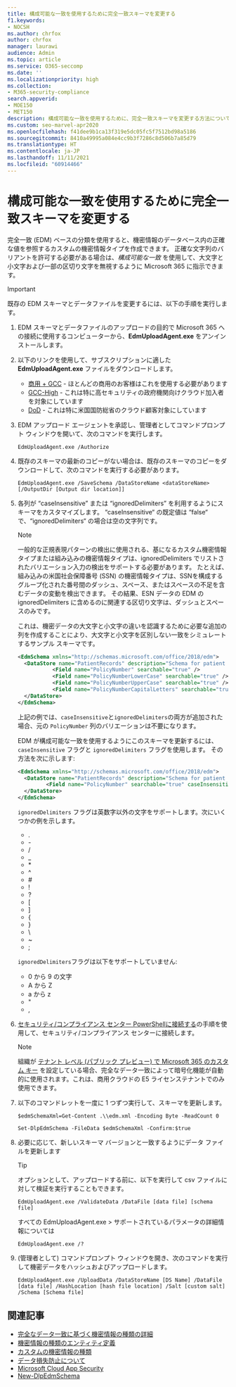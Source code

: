 ```yaml
---
title: 構成可能な一致を使用するために完全一致スキーマを変更する
f1.keywords:
- NOCSH
ms.author: chrfox
author: chrfox
manager: laurawi
audience: Admin
ms.topic: article
ms.service: O365-seccomp
ms.date: ''
ms.localizationpriority: high
ms.collection:
- M365-security-compliance
search.appverid:
- MOE150
- MET150
description: 構成可能な一致を使用するために、完全一致スキーマを変更する方法について説明します。
ms.custom: seo-marvel-apr2020
ms.openlocfilehash: f41dee9b1ca13f319e5dc05fc5f7512bd98a5186
ms.sourcegitcommit: 8410a49995a084e4cc9b3f7286c8d506b7a85d79
ms.translationtype: HT
ms.contentlocale: ja-JP
ms.lasthandoff: 11/11/2021
ms.locfileid: "60914466"
---
```

# <a name="modify-exact-data-match-schema-to-use-configurable-match"></a>構成可能な一致を使用するために完全一致スキーマを変更する

完全一致 (EDM) ベースの分類を使用すると、機密情報のデータベース内の正確な値を参照するカスタムの機密情報タイプを作成できます。 正確な文字列のバリアントを許可する必要がある場合は、*構成可能な一致* を使用して、大文字と小文字および一部の区切り文字を無視するように Microsoft 365 に指示できます。 

> [!IMPORTANT]
> 既存の EDM スキーマとデータファイルを変更するには、以下の手順を実行します。

1. EDM スキーマとデータファイルのアップロードの目的で Microsoft 365 への接続に使用するコンピューターから、**EdmUploadAgent.exe** をアンインストールします。

2. 以下のリンクを使用して、サブスクリプションに適した **EdmUploadAgent.exe** ファイルをダウンロードします。
    - [商用 + GCC](https://go.microsoft.com/fwlink/?linkid=2088639) - ほとんどの商用のお客様はこれを使用する必要があります
    - [GCC-High](https://go.microsoft.com/fwlink/?linkid=2137521) - これは特に高セキュリティの政府機関向けクラウド加入者を対象にしています
    - [DoD](https://go.microsoft.com/fwlink/?linkid=2137807) - これは特に米国国防総省のクラウド顧客対象にしています

3. EDM アップロード エージェントを承認し、管理者としてコマンドプロンプト ウィンドウを開いて、次のコマンドを実行します。

   `EdmUploadAgent.exe /Authorize`

4. 既存のスキーマの最新のコピーがない場合は、既存のスキーマのコピーをダウンロードして、次のコマンドを実行する必要があります。

    `EdmUploadAgent.exe /SaveSchema /DataStoreName <dataStoreName> [/OutputDir [Output dir location]]`

5. 各列が “caseInsensitive” または “ignoredDelimiters” を利用するようにスキーマをカスタマイズします。  “caseInsensitive“ の既定値は “false“ で、“ignoredDelimiters“ の場合は空の文字列です。 

    > [!NOTE]
    > 一般的な正規表現パターンの検出に使用される、基になるカスタム機密情報タイプまたは組み込みの機密情報タイプは、ignoredDelimiters でリストされたバリエーション入力の検出をサポートする必要があります。 たとえば、組み込みの米国社会保障番号 (SSN) の機密情報タイプは、SSNを構成するグループ化された番号間のダッシュ、スペース、またはスペースの不足を含むデータの変動を検出できます。 その結果、ESN データの EDM の ignoredDelimiters に含めるのに関連する区切り文字は、ダッシュとスペースのみです。
    
    これは、機密データの大文字と小文字の違いを認識するために必要な追加の列を作成することにより、大文字と小文字を区別しない一致をシミュレートするサンプル スキーマです。
    
    ```xml
    <EdmSchema xmlns="http://schemas.microsoft.com/office/2018/edm">
      <DataStore name="PatientRecords" description="Schema for patient records policy" version="1">
               <Field name="PolicyNumber" searchable="true" />
               <Field name="PolicyNumberLowerCase" searchable="true" />
               <Field name="PolicyNumberUpperCase" searchable="true" />
               <Field name="PolicyNumberCapitalLetters" searchable="true" />
      </DataStore>
    </EdmSchema>
    ```
    
    上記の例では、`caseInsensitive`と`ignoredDelimiters`の両方が追加された場合、元の `PolicyNumber` 列のバリエーションは不要になります。
    
    EDM が構成可能な一致を使用するようにこのスキーマを更新するには、`caseInsensitive` フラグと `ignoredDelimiters` フラグを使用します。 その方法を次に示します:
    
    ```xml
    <EdmSchema xmlns="http://schemas.microsoft.com/office/2018/edm">
      <DataStore name="PatientRecords" description="Schema for patient records policy" version="1">
             <Field name="PolicyNumber" searchable="true" caseInsensitive="true" ignoredDelimiters="-,/,*,#,^" />
      </DataStore>
    </EdmSchema>
    ```
    
    `ignoredDelimiters` フラグは英数字以外の文字をサポートします。次にいくつかの例を示します。
    - \.
    - \-
    - \/
    - \_
    - \*
    - \^
    - \#
    - \!
    - \?
    - \[
    - \]
    - \{
    - \}
    - \\
    - \~
    - \;
    
    `ignoredDelimiters`フラグは以下をサポートしていません:
    - 0 から 9 の文字
    - A から Z
    - a から z
    - \"
    - \,    

6. [セキュリティ/コンプライアンス センター PowerShellに接続する](/powershell/exchange/connect-to-scc-powershell)の手順を使用して、セキュリティ/コンプライアンス センターに接続します。

    > [!NOTE]
    > 組織が [テナント レベル (パブリック プレビュー) で Microsoft 365 のカスタム キー](customer-key-tenant-level.md#overview-of-customer-key-for-microsoft-365-at-the-tenant-level-public-preview) を設定している場合、完全なデータ一致によって暗号化機能が自動的に使用されます。これは、商用クラウドの E5 ライセンステナントでのみ使用できます。

7. 以下のコマンドレットを一度に 1 つずつ実行して、スキーマを更新します。

    `$edmSchemaXml=Get-Content .\\edm.xml -Encoding Byte -ReadCount 0`
    
    `Set-DlpEdmSchema -FileData $edmSchemaXml -Confirm:$true`

8. 必要に応じて、新しいスキーマ バージョンと一致するようにデータ ファイルを更新します

    > [!TIP]
    > オプションとして、アップロードする前に、以下を実行して csv ファイルに対して検証を実行することもできます。
    >
    >`EdmUploadAgent.exe /ValidateData /DataFile [data file] [schema file]`
    >
    >すべての EdmUploadAgent.exe > サポートされているパラメータの詳細情報については
    >
    > `EdmUploadAgent.exe /?`

9. (管理者として) コマンドプロンプト ウィンドウを開き、次のコマンドを実行して機密データをハッシュおよびアップロードします。

    `EdmUploadAgent.exe /UploadData /DataStoreName [DS Name] /DataFile [data file] /HashLocation [hash file location] /Salt [custom salt] /Schema [Schema file]`


## <a name="related-articles"></a>関連記事

- [完全なデータ一致に基づく機密情報の種類の詳細](sit-learn-about-exact-data-match-based-sits.md#learn-about-exact-data-match-based-sensitive-information-types)
- [機密情報の種類のエンティティ定義](sensitive-information-type-entity-definitions.md)
- [カスタムの機密情報の種類](./sensitive-information-type-learn-about.md)
- [データ損失防止について](dlp-learn-about-dlp.md)
- [Microsoft Cloud App Security](/cloud-app-security)
- [New-DlpEdmSchema](/powershell/module/exchange/new-dlpedmschema)
